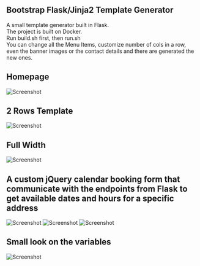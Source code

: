 ## Bootstrap Flask/Jinja2 Template Generator
A small template generator built in Flask.\
The project is built on Docker.\
Run build.sh first, then run.sh\
You can change all the Menu Items, customize number of cols in a row, even the banner images or the contact details and there are generated the new ones.

## Homepage
![Screenshot](https://i.ibb.co/z6fBbdN/Screenshot-from-2021-03-02-08-14-56.png)

## 2 Rows Template
![Screenshot](https://i.ibb.co/xJ6fh9W/Screenshot-from-2021-03-02-08-15-45.png)

## Full Width
![Screenshot](https://i.ibb.co/fnL8t8F/Screenshot-from-2021-03-02-08-17-34.png)

## A custom jQuery calendar booking form that communicate with the endpoints from Flask to get available dates and hours for a specific address
![Screenshot](https://i.ibb.co/Br8kZp0/Screenshot-from-2021-03-02-08-18-53.png)
![Screenshot](https://i.ibb.co/QF7z3ZR/Screenshot-from-2021-03-02-08-19-08.png)
![Screenshot](https://i.ibb.co/CnyyfZn/Screenshot-from-2021-03-02-08-19-28.png)

## Small look on the variables
![Screenshot](https://i.ibb.co/kc8G2C4/Screenshot-from-2021-03-02-08-20-26.png)


